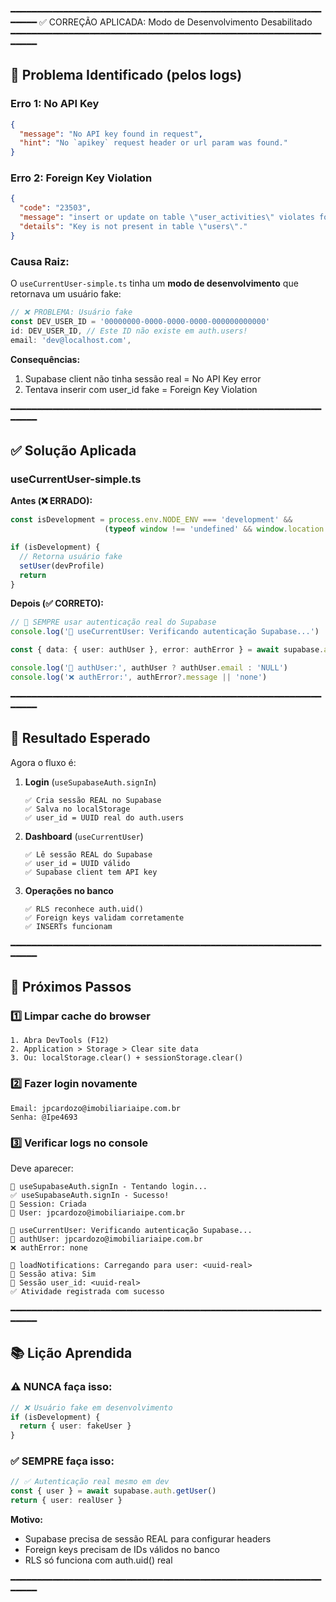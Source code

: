 ━━━━━━━━━━━━━━━━━━━━━━━━━━━━━━━━━━━━━━━━━━━━━━━━━━━━━━━━━━━━━━━━
✅ CORREÇÃO APLICADA: Modo de Desenvolvimento Desabilitado
━━━━━━━━━━━━━━━━━━━━━━━━━━━━━━━━━━━━━━━━━━━━━━━━━━━━━━━━━━━━━━━━

## 🔴 Problema Identificado (pelos logs)

### Erro 1: No API Key
```json
{
  "message": "No API key found in request",
  "hint": "No `apikey` request header or url param was found."
}
```

### Erro 2: Foreign Key Violation
```json
{
  "code": "23503",
  "message": "insert or update on table \"user_activities\" violates foreign key constraint",
  "details": "Key is not present in table \"users\"."
}
```

### Causa Raiz:
O `useCurrentUser-simple.ts` tinha um **modo de desenvolvimento** que retornava um usuário fake:
```typescript
// ❌ PROBLEMA: Usuário fake
const DEV_USER_ID = '00000000-0000-0000-0000-000000000000'
id: DEV_USER_ID, // Este ID não existe em auth.users!
email: 'dev@localhost.com',
```

**Consequências:**
1. Supabase client não tinha sessão real = No API Key error
2. Tentava inserir com user_id fake = Foreign Key Violation

━━━━━━━━━━━━━━━━━━━━━━━━━━━━━━━━━━━━━━━━━━━━━━━━━━━━━━━━━━━━━━━━

## ✅ Solução Aplicada

### useCurrentUser-simple.ts

**Antes (❌ ERRADO):**
```typescript
const isDevelopment = process.env.NODE_ENV === 'development' &&
                     (typeof window !== 'undefined' && window.location.hostname === 'localhost')

if (isDevelopment) {
  // Retorna usuário fake
  setUser(devProfile)
  return
}
```

**Depois (✅ CORRETO):**
```typescript
// 🔐 SEMPRE usar autenticação real do Supabase
console.log('🔐 useCurrentUser: Verificando autenticação Supabase...')

const { data: { user: authUser }, error: authError } = await supabase.auth.getUser()

console.log('👤 authUser:', authUser ? authUser.email : 'NULL')
console.log('❌ authError:', authError?.message || 'none')
```

━━━━━━━━━━━━━━━━━━━━━━━━━━━━━━━━━━━━━━━━━━━━━━━━━━━━━━━━━━━━━━━━

## 🎯 Resultado Esperado

Agora o fluxo é:

1. **Login** (`useSupabaseAuth.signIn`)
   ```
   ✅ Cria sessão REAL no Supabase
   ✅ Salva no localStorage
   ✅ user_id = UUID real do auth.users
   ```

2. **Dashboard** (`useCurrentUser`)
   ```
   ✅ Lê sessão REAL do Supabase
   ✅ user_id = UUID válido
   ✅ Supabase client tem API key
   ```

3. **Operações no banco**
   ```
   ✅ RLS reconhece auth.uid()
   ✅ Foreign keys validam corretamente
   ✅ INSERTs funcionam
   ```

━━━━━━━━━━━━━━━━━━━━━━━━━━━━━━━━━━━━━━━━━━━━━━━━━━━━━━━━━━━━━━━━

## 🚀 Próximos Passos

### 1️⃣ Limpar cache do browser
```
1. Abra DevTools (F12)
2. Application > Storage > Clear site data
3. Ou: localStorage.clear() + sessionStorage.clear()
```

### 2️⃣ Fazer login novamente
```
Email: jpcardozo@imobiliariaipe.com.br
Senha: @Ipe4693
```

### 3️⃣ Verificar logs no console
Deve aparecer:
```
🔐 useSupabaseAuth.signIn - Tentando login...
✅ useSupabaseAuth.signIn - Sucesso!
📝 Session: Criada
👤 User: jpcardozo@imobiliariaipe.com.br

🔐 useCurrentUser: Verificando autenticação Supabase...
👤 authUser: jpcardozo@imobiliariaipe.com.br
❌ authError: none

📡 loadNotifications: Carregando para user: <uuid-real>
🔐 Sessão ativa: Sim
👤 Sessão user_id: <uuid-real>
✅ Atividade registrada com sucesso
```

━━━━━━━━━━━━━━━━━━━━━━━━━━━━━━━━━━━━━━━━━━━━━━━━━━━━━━━━━━━━━━━━

## 📚 Lição Aprendida

### ⚠️ NUNCA faça isso:
```typescript
// ❌ Usuário fake em desenvolvimento
if (isDevelopment) {
  return { user: fakeUser }
}
```

### ✅ SEMPRE faça isso:
```typescript
// ✅ Autenticação real mesmo em dev
const { user } = await supabase.auth.getUser()
return { user: realUser }
```

**Motivo:**
- Supabase precisa de sessão REAL para configurar headers
- Foreign keys precisam de IDs válidos no banco
- RLS só funciona com auth.uid() real

━━━━━━━━━━━━━━━━━━━━━━━━━━━━━━━━━━━━━━━━━━━━━━━━━━━━━━━━━━━━━━━━

